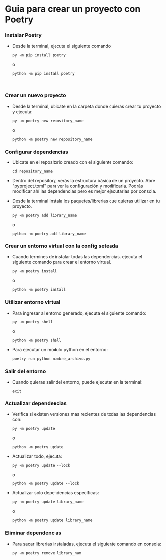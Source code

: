 # Guia para crear un proyecto con Poetry

### Instalar Poetry 
- Desde la terminal, ejecuta el siguiente comando:

    ```
    py -m pip install poetry
    ```
    o

    ```
    python -m pip install poetry
    ```

</br>

### Crear un nuevo proyecto

- Desde la terminal, ubicate en la carpeta donde quieras crear tu proyecto y ejecuta: 
    ```
    py -m poetry new repository_name
    ```
    o

    ```
    python -m poetry new repository_name
    ```

### Configurar dependencias
- Ubicate en el repositorio creado con el siguiente comando:
  ```
  cd repository_name
  ```
- Dentro del repository, verás la estructura básica de un proyecto. Abre "pyproject.toml" para ver la configuración y modificarla. Podrás modificar ahí las dependencias pero es mejor ejecutarlas por consola.
- Desde la terminal instala los paquetes/librerias que quieras utilizar en tu proyecto.
  ```
  py -m poetry add library_name
  ```
  o

  ```
  python -m poetry add library_name
  ```

### Crear un entorno virtual con la config seteada

- Cuando termines de instalar todas las dependencias. ejecuta el siguiente comando para crear el entorno virtual.
  ```
  py -m poetry install
  ```
  o

  ```
  python -m poetry install
  ```

### Utilizar entorno virtual

- Para ingresar al entorno generado, ejecuta el siguiente comando:
  ```
  py -m poetry shell
  ```
  o

  ```
  python -m poetry shell
  ```
- Para ejecutar un modulo python en el entorno:
  ```
  poetry run python nombre_archivo.py
  ```

### Salir del entorno

- Cuando quieras salir del entorno, puede ejecutar en la terminal:
  ```
  exit
  ```

### Actualizar dependencias
- Verifica si existen versiones mas recientes de todas las dependencias con:
  ```
  py -m poetry update
  ```
  o

  ```
  python -m poetry update
  ```
- Actualizar todo, ejecuta:
  ```
  py -m poetry update --lock
  ```
  o
  ```
  python -m poetry update --lock
  ```
- Actualizar solo dependencias específicas:
  ```
  py -m poetry update library_name
  ```
  o

  ```
  python -m poetry update library_name
  ``` 

### Eliminar dependencias
- Para sacar librerias instaladas, ejecuta el siguiente comando en consola:
  ```
  py -m poetry remove library_nam
  ```